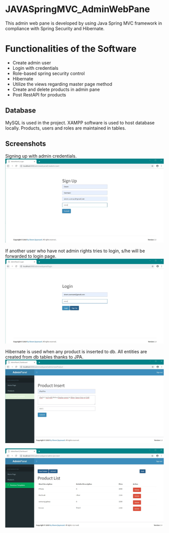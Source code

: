 # JAVASpringMVC_AdminWebPane
This admin web pane is developed by using Java Spring MVC framework in compliance with Spring Security and Hibernate.


# Functionalities of the Software
- Create admin user
- Login with credentials
- Role-based spring security control
- Hibernate
- Utilize the views regarding master page method
- Create and delete products in admin pane
- Post RestAPI for products


## Database

MySQL is used in the project. XAMPP software is used to host database locally. 
Products, users and roles are maintained in tables.

## Screenshots
Signing up with admin credentials. 
![SignUp](https://github.com/sinem-sasmazel/JAVASpringMVC_AdminWebPane/blob/master/screenshots/SignUp.JPG)

If another user who have not admin rights tries to login, s/he will be forwarded to login page. 
![Login](https://github.com/sinem-sasmazel/JAVASpringMVC_AdminWebPane/blob/master/screenshots/Login.JPG)

Hibernate is used when any product is inserted to db. All entities are created from db tables thanks to JPA.
![ProductInsert](https://github.com/sinem-sasmazel/JAVASpringMVC_AdminWebPane/blob/master/screenshots/ProductInsert.JPG)

![ProductList](https://github.com/sinem-sasmazel/JAVASpringMVC_AdminWebPane/blob/master/screenshots/ProductList.JPG)

